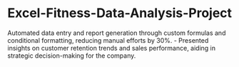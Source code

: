 # Excel-Fitness-Data-Analysis-Project
Automated data entry and report generation through custom formulas and conditional formatting, reducing manual efforts by 30%. - Presented insights on customer retention trends and sales performance, aiding in strategic decision-making for the company.
